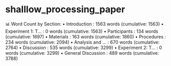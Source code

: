 # shalllow_processing_paper

📊 Word Count by Section:
• Introduction        : 1563 words (cumulative:  1563)
• Experiment 1: T...  :    0 words (cumulative:  1563)
  • Participants      :  134 words (cumulative:  1697)
  • Materials         :  163 words (cumulative:  1860)
  • Procedures        :  234 words (cumulative:  2094)
  • Analysis and ...  :  670 words (cumulative:  2764)
  • Discussion        :  535 words (cumulative:  3299)
• Experiment 2: T...  :    0 words (cumulative:  3299)
• General Discussion  :  489 words (cumulative:  3788)
